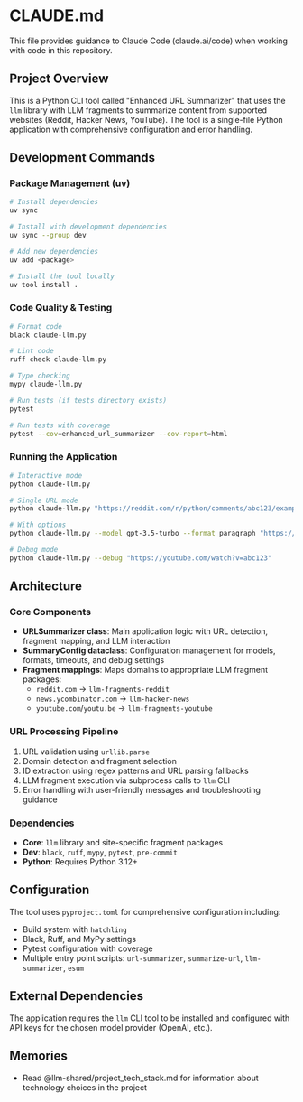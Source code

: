 # CLAUDE.md

This file provides guidance to Claude Code (claude.ai/code) when working with code in this repository.

## Project Overview

This is a Python CLI tool called "Enhanced URL Summarizer" that uses the `llm` library with LLM fragments to summarize content from supported websites (Reddit, Hacker News, YouTube). The tool is a single-file Python application with comprehensive configuration and error handling.

## Development Commands

### Package Management (uv)

```bash
# Install dependencies
uv sync

# Install with development dependencies
uv sync --group dev

# Add new dependencies
uv add <package>

# Install the tool locally
uv tool install .
```

### Code Quality & Testing

```bash
# Format code
black claude-llm.py

# Lint code
ruff check claude-llm.py

# Type checking
mypy claude-llm.py

# Run tests (if tests directory exists)
pytest

# Run tests with coverage
pytest --cov=enhanced_url_summarizer --cov-report=html
```

### Running the Application

```bash
# Interactive mode
python claude-llm.py

# Single URL mode
python claude-llm.py "https://reddit.com/r/python/comments/abc123/example"

# With options
python claude-llm.py --model gpt-3.5-turbo --format paragraph "https://news.ycombinator.com/item?id=123"

# Debug mode
python claude-llm.py --debug "https://youtube.com/watch?v=abc123"
```

## Architecture

### Core Components

- **URLSummarizer class**: Main application logic with URL detection, fragment mapping, and LLM interaction
- **SummaryConfig dataclass**: Configuration management for models, formats, timeouts, and debug settings
- **Fragment mappings**: Maps domains to appropriate LLM fragment packages:
  - `reddit.com` → `llm-fragments-reddit`
  - `news.ycombinator.com` → `llm-hacker-news`
  - `youtube.com`/`youtu.be` → `llm-fragments-youtube`

### URL Processing Pipeline

1. URL validation using `urllib.parse`
2. Domain detection and fragment selection
3. ID extraction using regex patterns and URL parsing fallbacks
4. LLM fragment execution via subprocess calls to `llm` CLI
5. Error handling with user-friendly messages and troubleshooting guidance

### Dependencies

- **Core**: `llm` library and site-specific fragment packages
- **Dev**: `black`, `ruff`, `mypy`, `pytest`, `pre-commit`
- **Python**: Requires Python 3.12+

## Configuration

The tool uses `pyproject.toml` for comprehensive configuration including:

- Build system with `hatchling`
- Black, Ruff, and MyPy settings
- Pytest configuration with coverage
- Multiple entry point scripts: `url-summarizer`, `summarize-url`, `llm-summarizer`, `esum`

## External Dependencies

The application requires the `llm` CLI tool to be installed and configured with API keys for the chosen model provider (OpenAI, etc.).

## Memories

- Read @llm-shared/project_tech_stack.md for information about technology choices in the project
